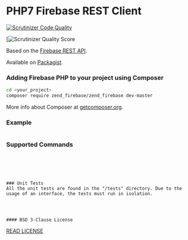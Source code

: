 # PHP7 Firebase REST Client

[![Scrutinizer Code Quality](https://scrutinizer-ci.com/g/Samuel18/zend_Firebase/badges/quality-score.png?b=master)](https://scrutinizer-ci.com/g/Samuel18/zend_Firebase/?branch=master)

[![Scrutinizer Quality Score](https://scrutinizer-ci.com/g/Samuel18/zend_Firebase/badges/quality-score.png?b=master)


Based on the [Firebase REST API](https://firebase.google.com/docs/reference/rest/database/).

Available on [Packagist](https://packagist.org/packages/zend_firebase/zend_firebase).

### Adding Firebase PHP to your project using Composer

```bash
cd <your_project>
composer require zend_firebase/zend_firebase dev-master
```

More info about Composer at [getcomposer.org](http://getcomposer.org).

### Example
```
```

### Supported Commands

```





### Unit Tests
All the unit tests are found in the "/tests" directory. Due to the usage of an interface, the tests must run in isolation.




#### BSD 3-Clause License
```
[READ LICENSE](LICENSE)
```

